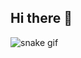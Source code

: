 ## Hi there 👋

<!--
**ninankh/ninankh** is a ✨ _special_ ✨ repository because its `README.md` (this file) appears on your GitHub profile.

Here are some ideas to get you started:

- 🔭 I’m currently studying in UM-JI
- 🌱 I’m currently learning STM32
-->

![snake gif](https://github.com/ninankh/ninankh/blob/output/github-snake-dark.svg)
